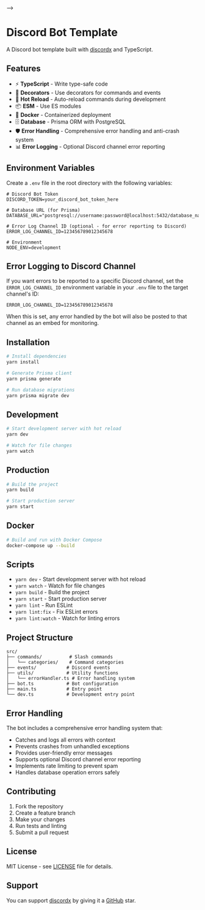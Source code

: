 <!-- <div>
  <p align="center">
    <a href="https://discordx.js.org" target="_blank" rel="nofollow">
      <img src="https://discordx.js.org/discordx.svg" width="546" />
    </a>
  </p>
  <p align="center">
    <a href="https://discordx.js.org/discord"
      ><img
        src="https://img.shields.io/discord/874802018361950248?color=5865F2&logo=discord&logoColor=white"
        alt="Discord server"
    /></a>
    <a href="https://www.npmjs.com/package/discordx"
      ><img
        src="https://img.shields.io/npm/v/discordx.svg?maxAge=3600"
        alt="NPM version"
    /></a>
    <a href="https://www.npmjs.com/package/discordx"
      ><img
        src="https://img.shields.io/npm/dt/discordx.svg?maxAge=3600"
        alt="NPM downloads"
    /></a>
    <a href="https://github.com/discordx-ts/discordx/actions"
      ><img
        src="https://github.com/discordx-ts/discordx/workflows/Build/badge.svg"
        alt="Build status"
    /></a>
    <a href="https://www.paypal.me/vijayxmeena"
      ><img
        src="https://img.shields.io/badge/donate-paypal-F96854.svg"
        alt="paypal"
    /></a>
  </p>
  <p align="center">
    <b> Create a discord bot with TypeScript and Decorators! </b>
  </p>
</div> -->

<!-- # 📖 Introduction

This project uses discordx and Discord.js to create a template for all future AT bots.

## 🏗 Development

```bash
yarn install
yarn dev
```

If you want to use [Nodemon](https://nodemon.io/) to auto-reload while in development:

```bash
yarn watch
```

## 💻 Production

```bash
yarn install --production
yarn build
yarn start
```

## 🐋 Docker

To start your application:

```bash
docker-compose up -d
```

To shut down your application:

```bash
docker-compose down
```

To view your application's logs:

```bash
docker-compose logs
```

For the full command list please view the [Docker Documentation](https://docs.docker.com/engine/reference/commandline/cli/).

## 📜 Documentation

- [discordx.js.org](https://discordx.js.org)
- [Tutorials (dev.to)](https://dev.to/samarmeena/series/14317)

## ☎️ Need help?

- [Check frequently asked questions](https://discordx.js.org/docs/faq)
- [Check examples](https://github.com/discordx-ts/discordx/tree/main/packages/discordx/examples)
- Ask in the community [Discord server](https://discordx.js.org/discord)

## 💖 Thank you

You can support [discordx](https://www.npmjs.com/package/discordx) by giving it a [GitHub](https://github.com/discordx-ts/discordx) star. --> -->

# Discord Bot Template

A Discord bot template built with [discordx](https://discordx.js.org) and TypeScript.

## Features

- ⚡ **TypeScript** - Write type-safe code
- 🎯 **Decorators** - Use decorators for commands and events
- 🔧 **Hot Reload** - Auto-reload commands during development
- 📦 **ESM** - Use ES modules
- 🐳 **Docker** - Containerized deployment
- 🗄️ **Database** - Prisma ORM with PostgreSQL
- 🛡️ **Error Handling** - Comprehensive error handling and anti-crash system
- 📊 **Error Logging** - Optional Discord channel error reporting

## Environment Variables

Create a `.env` file in the root directory with the following variables:

```properties
# Discord Bot Token
DISCORD_TOKEN=your_discord_bot_token_here

# Database URL (for Prisma)
DATABASE_URL="postgresql://username:password@localhost:5432/database_name"

# Error Log Channel ID (optional - for error reporting to Discord)
ERROR_LOG_CHANNEL_ID=123456789012345678

# Environment
NODE_ENV=development
```

## Error Logging to Discord Channel

If you want errors to be reported to a specific Discord channel, set the `ERROR_LOG_CHANNEL_ID` environment variable in your `.env` file to the target channel's ID:

```properties
ERROR_LOG_CHANNEL_ID=123456789012345678
```

When this is set, any error handled by the bot will also be posted to that channel as an embed for monitoring.

## Installation

```bash
# Install dependencies
yarn install

# Generate Prisma client
yarn prisma generate

# Run database migrations
yarn prisma migrate dev
```

## Development

```bash
# Start development server with hot reload
yarn dev

# Watch for file changes
yarn watch
```

## Production

```bash
# Build the project
yarn build

# Start production server
yarn start
```

## Docker

```bash
# Build and run with Docker Compose
docker-compose up --build
```

## Scripts

- `yarn dev` - Start development server with hot reload
- `yarn watch` - Watch for file changes
- `yarn build` - Build the project
- `yarn start` - Start production server
- `yarn lint` - Run ESLint
- `yarn lint:fix` - Fix ESLint errors
- `yarn lint:watch` - Watch for linting errors

## Project Structure

```plaintext
src/
├── commands/          # Slash commands
│   └── categories/    # Command categories
├── events/           # Discord events
├── utils/            # Utility functions
│   └── errorHandler.ts # Error handling system
├── bot.ts            # Bot configuration
├── main.ts           # Entry point
└── dev.ts            # Development entry point
```

## Error Handling

The bot includes a comprehensive error handling system that:

- Catches and logs all errors with context
- Prevents crashes from unhandled exceptions
- Provides user-friendly error messages
- Supports optional Discord channel error reporting
- Implements rate limiting to prevent spam
- Handles database operation errors safely

## Contributing

1. Fork the repository
2. Create a feature branch
3. Make your changes
4. Run tests and linting
5. Submit a pull request

## License

MIT License - see [LICENSE](LICENSE) file for details.

## Support

You can support [discordx](https://www.npmjs.com/package/discordx) by giving it a [GitHub](https://github.com/discordx-ts/discordx) star.
